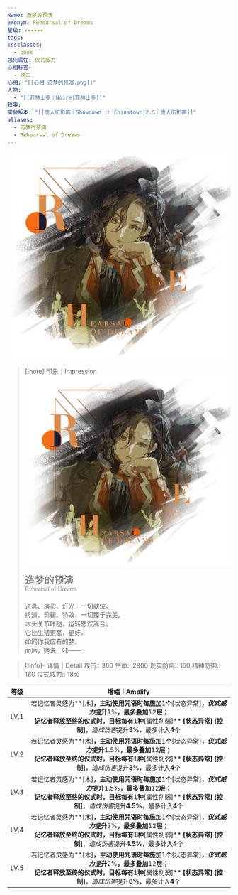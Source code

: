 ```yaml
---
Name: 造梦的预演
exonym: Rehearsal of Dreams
星级: ✦✦✦✦✦✦
tags: 
cssclasses:
  - book
强化属性: 仪式威力
心相标签:
  - 攻击
心相: "[[心相 造梦的预演.png]]"
人物:
  - "[[菲林士多｜Noire|菲林士多]]"
轶事: 
实装版本: "[[唐人街影画｜Showdown in Chinatown|2.5｜唐人街影画]]"
aliases:
  - 造梦的预演
  - Rehearsal of Dreams
---
```

![cover](assets/造梦的预演｜Rehearsal%20of%20Dreams.assets/心相%20造梦的预演.png)

> [!note] 印象｜Impression
> ![心相 造梦的预演|inlL|300](assets/造梦的预演｜Rehearsal%20of%20Dreams.assets/心相%20造梦的预演.png)
> <p style="font-family: '家族宋', sans-serif; font-size: 22px; line-height: 0.75; text-indent: 0;">造梦的预演<br><span style="font-family: serif; font-size: 14px; color: #888888;">Rehearsal of Dreams</span></p>
> 
> 道具、演员、灯光，一切就位。  
> 排演、剪辑、特效，一切臻于完美。  
> 木头关节咔哒，运转悲欢离合。  
> 它比生活更高，更好。  
> 如同你我应有的梦。  
> 而后，她说：咔——

> [!info]- 详情｜Detail
> 攻击:: 360
> 生命:: 2800
> 现实防御:: 160
> 精神防御:: 160
> 仪式威力:: 18%

| 等级 |                        增幅｜Amplify                         |
| :--: | :----------------------------------------------------------: |
| LV.1 | 若记忆者灵感为**[木]**，主动使用咒语时每施加**1**个**[状态异常]**，*仪式威力*提升**1%**，最多叠加**12**层；  <br>记忆者释放至终的仪式时，目标每有**1**种**[属性削弱]** **[状态异常]** **[控制]**，*造成伤害*提升**3%**，最多计入**4**个 |
| LV.2 | 若记忆者灵感为**[木]**，主动使用咒语时每施加**1**个**[状态异常]**，*仪式威力*提升**1.5%**，最多叠加**12**层；  <br>记忆者释放至终的仪式时，目标每有**1**种**[属性削弱]** **[状态异常]** **[控制]**，*造成伤害*提升**3%**，最多计入**4**个 |
| LV.3 | 若记忆者灵感为**[木]**，主动使用咒语时每施加**1**个**[状态异常]**，*仪式威力*提升**1.5%**，最多叠加**12**层；  <br>记忆者释放至终的仪式时，目标每有**1**种**[属性削弱]** **[状态异常]** **[控制]**，*造成伤害*提升**4.5%**，最多计入**4**个 |
| LV.4 | 若记忆者灵感为**[木]**，主动使用咒语时每施加**1**个**[状态异常]**，*仪式威力*提升**2%**，最多叠加**12**层；  <br>记忆者释放至终的仪式时，目标每有**1**种**[属性削弱]** **[状态异常]** **[控制]**，*造成伤害*提升**4.5%**，最多计入**4**个 |
| LV.5 | 若记忆者灵感为**[木]**，主动使用咒语时每施加**1**个**[状态异常]**，*仪式威力*提升**2%**，最多叠加**12**层；  <br>记忆者释放至终的仪式时，目标每有**1**种**[属性削弱]** **[状态异常]** **[控制]**，*造成伤害*提升**6%**，最多计入**4**个 |
